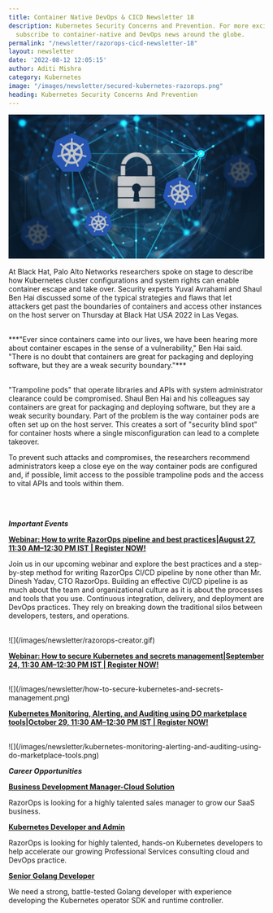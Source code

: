 ```yaml
---
title: Container Native DevOps & CICD Newsletter 18
description: Kubernetes Security Concerns and Prevention. For more exciting updates,
  subscribe to container-native and DevOps news around the globe.
permalink: "/newsletter/razorops-cicd-newsletter-18"
layout: newsletter
date: '2022-08-12 12:05:15'
author: Aditi Mishra
category: Kubernetes
image: "/images/newsletter/secured-kubernetes-razorops.png"
heading: Kubernetes Security Concerns And Prevention
---
```


![](/images/newsletter/secured-kubernetes-razorops.png)
<br>

At Black Hat, Palo Alto Networks researchers spoke on stage to describe how Kubernetes cluster configurations and system rights can enable container escape and take over. Security experts Yuval Avrahami and Shaul Ben Hai discussed some of the typical strategies and flaws that let attackers get past the boundaries of containers and access other instances on the host server on Thursday at Black Hat USA 2022 in Las Vegas.

<br>
***"Ever since containers came into our lives, we have been hearing more about container escapes in the sense of a vulnerability," Ben Hai said. "There is no doubt that containers are great for packaging and deploying software, but they are a weak security boundary."***
<br>
<br>

"Trampoline pods" that operate libraries and APIs with system administrator clearance could be compromised. Shaul Ben Hai and his colleagues say containers are great for packaging and deploying software, but they are a weak security boundary. Part of the problem is the way container pods are often set up on the host server. This creates a sort of "security blind spot" for container hosts where a single misconfiguration can lead to a complete takeover.

To prevent such attacks and compromises, the researchers recommend administrators keep a close eye on the way container pods are configured and, if possible, limit access to the possible trampoline pods and the access to vital APIs and tools within them.

<br>
<br>

***Important Events***

<p><b><a href="https://bit.ly/3BE1gT0" target="_blank">Webinar: How to write RazorOps pipeline and best practices|August 27, 11:30 AM–12:30 PM IST | Register NOW!</a></b></p>

Join us in our upcoming webinar and explore the best practices and a step-by-step method for writing RazorOps CI/CD pipeline by none other than Mr. Dinesh Yadav, CTO RazorOps. Building an effective CI/CD pipeline is as much about the team and organizational culture as it is about the processes and tools that you use. Continuous integration, delivery, and deployment are DevOps practices. They rely on breaking down the traditional silos between developers, testers, and operations. 

<br>
![](/images/newsletter/razorops-creator.gif)
<br>

<p><b><a href="https://bit.ly/3oY6QrX" target="_blank">Webinar: How to secure Kubernetes and secrets management|September 24, 11:30 AM–12:30 PM IST | Register NOW!</a></b></p>

<br>
![](/images/newsletter/how-to-secure-kubernetes-and-secrets-management.png)
<br>

<p><b><a href="https://razorops.com/webinars/kubernetes-monitoring-alerting-and-auditing-using-do-marketplace-tools/" target="_blank">Kubernetes Monitoring, Alerting, and Auditing using DO marketplace tools|October 29, 11:30 AM–12:30 PM IST | Register NOW!</a></b></p>

<br>
![](/images/newsletter/kubernetes-monitoring-alerting-and-auditing-using-do-marketplace-tools.png)
<br>



***Career Opportunities***

<p><b><a href="https://bit.ly/3oXs5dr" target="_blank">Business Development Manager-Cloud Solution</a></b></p>

RazorOps is looking for a highly talented sales manager to grow our SaaS business.

<p><b><a href="https://bit.ly/3zDg4jf" target="_blank">Kubernetes Developer and Admin</a></b></p>

RazorOps is looking for highly talented, hands-on Kubernetes developers to help accelerate our growing Professional Services consulting cloud and DevOps practice.

<p><b><a href="https://bit.ly/3PPjfKn" target="_blank">Senior Golang Developer</a></b></p>

We need a strong, battle-tested Golang developer with experience developing the Kubernetes operator SDK and runtime controller.
